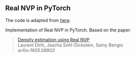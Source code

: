## Real NVP in PyTorch

The code is adapted from [here](https://github.com/chrischute/real-nvp).

Implementation of Real NVP in PyTorch. Based on the paper:

  > [Density estimation using Real NVP](https://arxiv.org/abs/1605.08803)\
  > Laurent Dinh, Jascha Sohl-Dickstein, Samy Bengio\
  > _arXiv:1605.08803_

